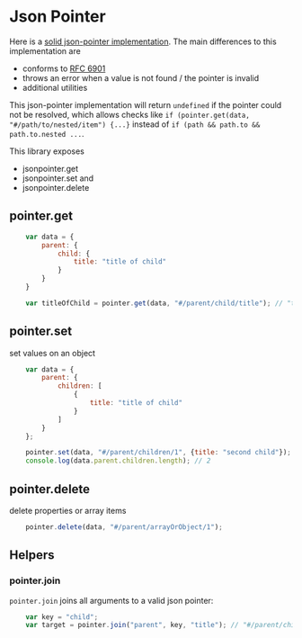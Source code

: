 # Json Pointer

Here is a [solid json-pointer implementation](https://github.com/manuelstofer/json-pointer).
The main differences to this implementation are

- conforms to [RFC 6901](https://tools.ietf.org/html/rfc6901)
- throws an error when a value is not found / the pointer is invalid
- additional utilities

This json-pointer implementation will return `undefined` if the pointer could not be resolved, which allows checks like
`if (pointer.get(data, "#/path/to/nested/item") {...}`
instead of
`if (path && path.to && path.to.nested ...`.

This library exposes

- jsonpointer.get
- jsonpointer.set and
- jsonpointer.delete


## pointer.get

```js
	var data = {
		parent: {
			child: {
				title: "title of child"
			}
		}
	}

	var titleOfChild = pointer.get(data, "#/parent/child/title"); // "title of child"
```


## pointer.set

set values on an object

```js
	var data = {
		parent: {
			children: [
				{
					title: "title of child"
				}
			]
		}
	};

	pointer.set(data, "#/parent/children/1", {title: "second child"});
	console.log(data.parent.children.length); // 2
```


## pointer.delete

delete properties or array items

```js
	pointer.delete(data, "#/parent/arrayOrObject/1");
```


## Helpers

### pointer.join

`pointer.join` joins all arguments to a valid json pointer:

```js
	var key = "child";
	var target = pointer.join("parent", key, "title"); // "#/parent/child/title"
```